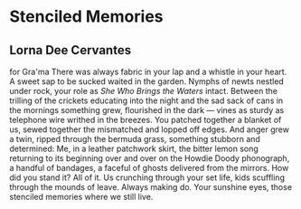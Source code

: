 # Stenciled Memories
## Lorna Dee Cervantes
for Gra'ma
There was always fabric in your lap
and a whistle in your heart. A sweet
sap to be sucked waited in the garden.
Nymphs of newts nestled under rock,
your role as _She Who Brings the Waters_
intact. Between the trilling of the crickets
educating into the night and the sad sack
of cans in the mornings something grew,
flourished in the dark — vines as sturdy
as telephone wire writhed in the breezes.
You patched together a blanket of us,
sewed together the mismatched and lopped
off edges. And anger grew a twin, ripped
through the bermuda grass, something stubborn
and determined: Me, in a leather patchwork skirt,
the bitter lemon song returning to its beginning
over and over on the Howdie Doody phonograph,
a handful of bandages, a faceful of ghosts
delivered from the mirrors. How did you stand it?
All of it. Us crunching through your set life,
kids scuffling through the mounds of leave.
Always making do. Your sunshine eyes,
those stenciled memories where
we still live.